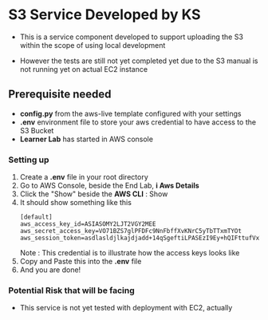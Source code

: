 # S3 Service Developed by KS

- This is a service component developed to support uploading the S3 within the scope of using local development

- However the tests are still not yet completed yet due to the S3 manual is not running yet on actual EC2 instance

## Prerequisite needed

- **config.py** from the aws-live template configured with your settings
- **.env** environment file to store your aws credential to have access to the S3 Bucket
- **Learner Lab** has started in AWS console

### Setting up

1. Create a **.env** file in your root directory
2. Go to AWS Console, beside the End Lab, **i Aws Details**
3. Click the "Show" beside the **AWS CLI** : Show
4. It should show something like this
   ```env
   [default]
   aws_access_key_id=ASIASOMY2LJT2VGY2MEE
   aws_secret_access_key=VO71BZS7glPFDFc9NnFbffXvKNrC5yTbTTxmTYOt
   aws_session_token=asdlasldjlkajdjadd+14qSgeftiLPASEzI9Ey+hQIFttufVxTFD2XcW8CWnMAtk18sFrn3sz1kjd4btFcrQbpQiEgITF8Y4MbUJjOVRJwf/xreA3q3bCK4RmMy7Z0IKtL9mHGfEjApx0b+is63KQB5+CS68bLX3rhQZP7yrZxBbah2Y4YCylolY11mPyRfDzv3Ec4ucC6MphpsX2vjGVb3qzuhzSVWsvBkKHA7vmFjdRYjt4lxp/UfiSddOFtGaWov08Xr27E7YqvR7vVjriHn8cExhiPykukOthoBnM6DU70BM8NYSiex4qoBjItYICMwZdvAjcjIX/7HN0x9InLdkNX+98cAfMqkG4qblmVKb/FndNaA8B0SMVd
   ```
   Note : This credential is to illustrate how the access keys looks like
5. Copy and Paste this into the **.env** file
6. And you are done!

### Potential Risk that will be facing

- This service is not yet tested with deployment with EC2, actually
